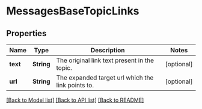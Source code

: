 # MessagesBaseTopicLinks

## Properties
Name | Type | Description | Notes
------------ | ------------- | ------------- | -------------
**text** | **String** | The original link text present in the topic.  | [optional] 
**url** | **String** | The expanded target url which the link points to.  | [optional] 

[[Back to Model list]](../README.md#documentation-for-models) [[Back to API list]](../README.md#documentation-for-api-endpoints) [[Back to README]](../README.md)


